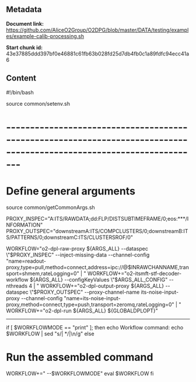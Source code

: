 ## Metadata

**Document link:** https://github.com/AliceO2Group/O2DPG/blob/master/DATA/testing/examples/example-calib-processing.sh

**Start chunk id:** 43e37885ddd397bf0e46881c61fb63b028fd25d7db4fb0c1a89fdfc94ecc41a6

## Content

#!/bin/bash

source common/setenv.sh

# ---------------------------------------------------------------------------------------------------------------------
# Define general arguments
source common/getCommonArgs.sh

PROXY_INSPEC="A:ITS/RAWDATA;dd:FLP/DISTSUBTIMEFRAME/0;eos:***/INFORMATION"
PROXY_OUTSPEC="downstreamA:ITS/COMPCLUSTERS/0;downstreamB:ITS/PATTERNS/0;downstreamC:ITS/CLUSTERSROF/0"

WORKFLOW="o2-dpl-raw-proxy ${ARGS_ALL} --dataspec \"$PROXY_INSPEC\" --inject-missing-data --channel-config \"name=readout-proxy,type=pull,method=connect,address=ipc://@$INRAWCHANNAME,transport=shmem,rateLogging=0\" | "
WORKFLOW+="o2-itsmft-stf-decoder-workflow ${ARGS_ALL} --configKeyValues \"$ARGS_ALL_CONFIG\" --nthreads 4 | "
WORKFLOW+="o2-dpl-output-proxy ${ARGS_ALL} --dataspec \"$PROXY_OUTSPEC\" --proxy-channel-name its-noise-input-proxy --channel-config \"name=its-noise-input-proxy,method=connect,type=push,transport=zeromq,rateLogging=0\" | "
WORKFLOW+="o2-dpl-run ${ARGS_ALL} ${GLOBALDPLOPT}"

---

if [ $WORKFLOWMODE == "print" ]; then
  echo Workflow command:
  echo $WORKFLOW | sed "s/| */|\n/g"
else
  # Run the assembled command
  WORKFLOW+=" --$WORKFLOWMODE"
  eval $WORKFLOW
fi
